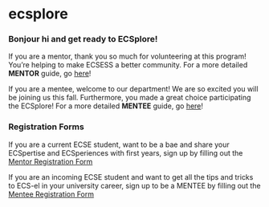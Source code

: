 # ecsplore

### Bonjour hi and get ready to ECSplore!

If you are a mentor, thank you so much for volunteering at this program! You’re helping to make ECSESS a better community. For a more detailed **MENTOR** guide, go [here](https://github.com/dvculha/ecsplore/blob/master/ECSplore_Mentor_Guide.md)!

If you are a mentee, welcome to our department! We are so excited you will be joining us this fall. Furthermore, you made a great choice participating the ECSplore! For a more detailed **MENTEE** guide, go [here](https://github.com/dvculha/ecsplore/blob/master/ECSplore_Mentee_Guide.md)!

### Registration Forms

If you are a current ECSE student, want to be a bae and share your ECSpertise and ECSperiences with first years, sign up by filling out the [Mentor Registration Form](https://docs.google.com/forms/d/1yP4fYtM0sOsALf6lmGs2KT1C965l_-YIeha2-6LiC6k/edit)

If you are an incoming ECSE student and want to get all the tips and tricks to ECS-el in your university career, sign up to be a MENTEE by filling out the [Mentee Registration Form](https://docs.google.com/forms/d/10IbJaNsGHym15OfBf3Rb0AwUuk7JFqxeO1TwIyysocU/edit)
